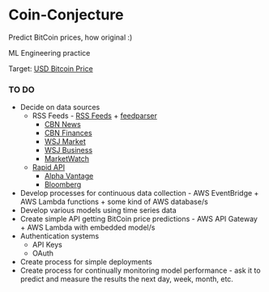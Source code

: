 # Coin-Conjecture

Predict BitCoin prices, how original :)

ML Engineering practice

Target: [USD Bitcoin Price](https://api.coindesk.com/v1/bpi/currentprice.json)

### TO DO

* Decide on data sources
  * RSS Feeds - [RSS Feeds](https://www.repeatsoftware.com/Help/RSSFeedList.htm) + [feedparser](https://pypi.org/project/feedparser/)
    * [CBN News](https://www1.cbn.com/rss-cbn-articles-cbnnews.xml)
    * [CBN Finances](https://www1.cbn.com/rss-cbn-articles-finances.xml)
    * [WSJ Market](https://feeds.a.dj.com/rss/RSSMarketsMain.xml)
    * [WSJ Business](https://feeds.a.dj.com/rss/WSJcomUSBusiness.xml)
    * [MarketWatch](http://feeds.marketwatch.com/marketwatch/topstories/)
  * [Rapid API](https://rapidapi.com/hub)
    * [Alpha Vantage](https://rapidapi.com/alphavantage/api/alpha-vantage/)
    * [Bloomberg](https://rapidapi.com/apidojo/api/bloomberg-market-and-financial-news/)
* Develop processes for continuous data collection - AWS EventBridge + AWS Lambda functions + some kind of AWS database/s
* Develop various models using time series data
* Create simple API getting BitCoin price predictions - AWS API Gateway + AWS Lambda with embedded model/s
* Authentication systems
  * API Keys
  * OAuth
* Create process for simple deployments
* Create process for continually monitoring model performance - ask it to predict and measure the results the next day, week, month, etc.
